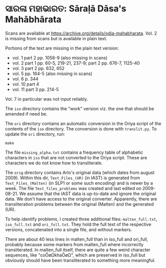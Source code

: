 # ସାରଳା ମହାଭାରତ: Sāraḷā Dāsa's Mahābhārata

Scans are available at https://archive.org/details/odia-mahabharata. Vol. 2 is missing from scans but is available in plain text.

Portions of the text are missing in the plain text version:

* vol. 1 part 2 pp. 1058-9 (also missing in scans)
* vol. 2 part 1 pp. 60-5, 219-21, 237-9; part 2 pp. 676-7, 1125-40
* vol. 3 part 2 pp. 632, 652
* vol. 5 pp. 164-5 (also missing in scans)
* vol. 6 p. 344
* vol. 10 part 4
* vol. 11 part 3 pp. 214-5

Vol. 7 in particular was not input reliably.

The `iso` directory contains the "work" version viz. the one that should be
amended if need be.

The `ori` directory contains an automatic conversion in the Oriya script of the
contents of the `iso` directory. The conversion is done with `translit.py`. To
update the `ori` directory, run:

	make

The file `missing_alpha.txt` contains a frequency table of alphabetic characters
in `iso` that are not converted to the Oriya script. These are characters we do
not know how to transliterate.

The `orig` directory contains Arlo's original data (which dates from august
2009). Within this dir, `Text_Files_(UR)` (in IAST) is generated from
`Text_Files_(Malten)` (in SLP1 or some such encoding) and is newer by a week. The file
`Text_files_problems` was created and last edited on 2009-08-21. We assume that the IAST data is up-to-date and
ignore the original data. We don't have access to the original converter.
Apparently, there are transliteration problems between the original (Malten) and
the generated (UR).

To help identify problems, I created three additional files: `malten_full.txt`, `iso_full.txt` and `ori_full.txt`. They hold the full text of the respective versions, concatenated into a single file, and without markers.

There are about 40 less lines in malten_full than in iso_full and ori_full, probably because some markers from malten_full where incorrectly transliterated. In malten_full itself, there are quite a few weird character sequences, like "coÔøΩkhaÔøΩ", which are preserved in iso_full but obviously should have been transliterated to something more meaningful.

